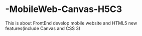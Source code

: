 # -MobileWeb-Canvas-H5C3
This is about FrontEnd develop mobile website and HTML5 new features(include Canvas and CSS 3)
